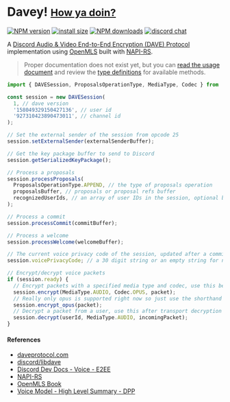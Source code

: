 # Davey! [<small>How ya doin?</small>](https://www.youtube.com/watch?v=TBbxlP6NXXs)

[![NPM version](https://img.shields.io/npm/v/@snazzah/davey?maxAge=3600)](https://www.npmjs.com/package/@snazzah/davey) [![install size](https://packagephobia.com/badge?p=@snazzah/davey)](https://packagephobia.com/result?p=@snazzah/davey) [![NPM downloads](https://img.shields.io/npm/dt/@snazzah/davey?maxAge=3600)](https://www.npmjs.com/package/@snazzah/davey) [![discord chat](https://img.shields.io/discord/311027228177727508?logo=discord&logoColor=white&color=5865F2)](https://snaz.in/discord)

A [Discord Audio & Video End-to-End Encryption (DAVE) Protocol](https://daveprotocol.com/) implementation using [OpenMLS](https://openmls.tech/) built with [NAPI-RS](https://napi.rs/).

> Proper documentation does not exist yet, but you can [read the usage document](https://github.com/Snazzah/davey/blob/master/docs/USAGE.md) and review the [type definitions](https://github.com/Snazzah/davey/blob/master/index.d.ts) for available methods.

```ts
import { DAVESession, ProposalsOperationType, MediaType, Codec } from '@snazzah/davey';

const session = new DAVESession(
  1, // dave version
  '158049329150427136', // user id
  '927310423890473011', // channel id
);

// Set the external sender of the session from opcode 25
session.setExternalSender(externalSenderBuffer);

// Get the key package buffer to send to Discord
session.getSerializedKeyPackage();

// Process a proposals
session.processProposals(
  ProposalsOperationType.APPEND, // the type of proposals operation
  proposalsBuffer, // proposals or proposal refs buffer
  recognizedUserIds, // an array of user IDs in the session, optional but recommended
);

// Process a commit
session.processCommit(commitBuffer);

// Process a welcome
session.processWelcome(welcomeBuffer);

// The current voice privacy code of the session, updated after a commit/welcome
session.voicePrivacyCode; // a 30 digit string or an empty string for not started sessions

// Encrypt/decrypt voice packets
if (session.ready) {
  // Encrypt packets with a specified media type and codec, use this before transport encryption
  session.encrypt(MediaType.AUDIO, Codec.OPUS, packet);
  // Really only opus is supported right now so just use the shorthand method
  session.encrypt_opus(packet);
  // Decrypt a packet from a user, use this after transport decryption
  session.decrypt(userId, MediaType.AUDIO, incomingPacket);
}
```

#### References

- [daveprotocol.com](https://daveprotocol.com/)
- [discord/libdave](https://github.com/discord/libdave)
- [Discord Dev Docs - Voice - E2EE](https://discord.com/developers/docs/topics/voice-connections#endtoend-encryption-dave-protocol)
- [NAPI-RS](https://napi.rs/docs/introduction/getting-started)
- [OpenMLS Book](https://book.openmls.tech/introduction.html)
- [Voice Model - High Level Summary - DPP](https://dpp.dev/voice-model.html)
